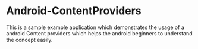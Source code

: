 # Android-ContentProviders
This is a sample example application which demonstrates the usage of a android Content providers which helps the android beginners to understand the concept easily.
